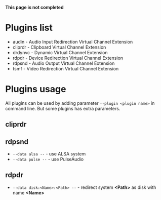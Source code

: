 **This page is not completed**

# Plugins list
* audin - Audio Input Redirection Virtual Channel Extension
* cliprdr - Clipboard Virtual Channel Extension
* drdynvc - Dynamic Virtual Channel Extension
* rdpdr - Device Redirection Virtual Channel Extension
* rdpsnd - Audio Output Virtual Channel Extension
* tsmf - Video Redirection Virtual Channel Extension

# Plugins usage

All plugins can be used by adding parameter `--plugin <plugin name>` in command line. But some plugins has extra parameters.

## cliprdr

## rdpsnd

* `--data alsa --` - use ALSA system
* `--data pulse --` - use PulseAudio

## rdpdr

* `--data disk:<Name>:<Path> --` - redirect system **\<Path\>** as disk with name **\<Name\>**
